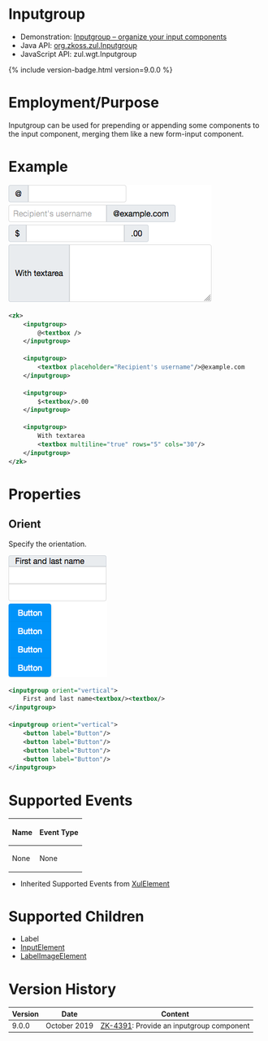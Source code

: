 

# Inputgroup

- Demonstration: [Inputgroup – organize your input components](https://blog.zkoss.org/2019/08/16/zk-9-preview-inputgroup-organize-your-input-components/)
- Java API: [org.zkoss.zul.Inputgroup](https://www.zkoss.org/javadoc/latest/zk/org/zkoss/zul/Inputgroup.html)
- JavaScript API:
  <javadoc directory="jsdoc">zul.wgt.Inputgroup</javadoc>


{% include version-badge.html version=9.0.0 %} 

# Employment/Purpose

Inputgroup can be used for prepending or appending some components to
the input component, merging them like a new form-input component.

# Example

![](/zk_component_ref/images/Inputgroup_basic.png)

```xml
<zk>
    <inputgroup>
        @<textbox />
    </inputgroup>
    
    <inputgroup>
        <textbox placeholder="Recipient's username"/>@example.com
    </inputgroup>
    
    <inputgroup>
        $<textbox/>.00
    </inputgroup>
    
    <inputgroup>
        With textarea
        <textbox multiline="true" rows="5" cols="30"/>
    </inputgroup>
</zk>
```

# Properties

## Orient

Specify the orientation.

![](/zk_component_ref/images/Inputgroup_vertical.png)

```xml
<inputgroup orient="vertical">
    First and last name<textbox/><textbox/>
</inputgroup>
 
<inputgroup orient="vertical">
    <button label="Button"/>
    <button label="Button"/>
    <button label="Button"/>
    <button label="Button"/>
</inputgroup>
```

# Supported Events

<table>
<thead>
<tr class="header">
<th><center>
<p>Name</p>
</center></th>
<th><center>
<p>Event Type</p>
</center></th>
</tr>
</thead>
<tbody>
<tr class="odd">
<td><p>None</p></td>
<td><p>None</p></td>
</tr>
</tbody>
</table>

- Inherited Supported Events from [ XulElement]({{site.baseurl}}/zk_component_ref/base_components/xulelement#Supported_Events)

# Supported Children

- Label
- [InputElement](https://www.zkoss.org/javadoc/latest/zk/org/zkoss/zul/impl/InputElement.html)
- [LabelImageElement](https://www.zkoss.org/javadoc/latest/zk/org/zkoss/zul/impl/LabelImageElement.html)

# Version History



| Version | Date         | Content                                                                              |
|---------|--------------|--------------------------------------------------------------------------------------|
| 9.0.0   | October 2019 | [ZK-4391](https://tracker.zkoss.org/browse/ZK-4391): Provide an inputgroup component |


